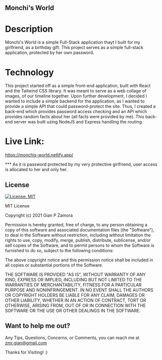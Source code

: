 ## Monchi's World

# Description

Monchi's World is a simple Full-Stack application thayt I built for my girlfriend, as a birthday gift. This project serves as a simple full-stack application, protected by her own password.

# Technology

This project started off as a simple front-end application, built with React and the Tailwind CSS library. It was meant to serve as a web collage of images, of our timeline together. Upon further development, I decided I wanted to include a simple backend for the application, as I wanted to provide a simple API that could password-protect the site. Thus, I created a back-end which provides password access checking and an API which provides random facts about her (all facts were provided by me). This back-end server was built uzing NodeJS and Express handling the routing.

# Live Link:

https://monchis-world.netlify.app/

\*\*\* As it is password protected by my very protective girlfriend, user access is allocated to her and only her.

## License

[![License: MIT](https://img.shields.io/badge/License-MIT-yellow.svg)](https://opensource.org/licenses/MIT)

MIT License

Copyright (c) 2021 Gian P Zamora

Permission is hereby granted, free of charge, to any person obtaining a copy
of this software and associated documentation files (the "Software"), to deal
in the Software without restriction, including without limitation the rights
to use, copy, modify, merge, publish, distribute, sublicense, and/or sell
copies of the Software, and to permit persons to whom the Software is
furnished to do so, subject to the following conditions:

The above copyright notice and this permission notice shall be included in all
copies or substantial portions of the Software.

THE SOFTWARE IS PROVIDED "AS IS", WITHOUT WARRANTY OF ANY KIND, EXPRESS OR
IMPLIED, INCLUDING BUT NOT LIMITED TO THE WARRANTIES OF MERCHANTABILITY,
FITNESS FOR A PARTICULAR PURPOSE AND NONINFRINGEMENT. IN NO EVENT SHALL THE
AUTHORS OR COPYRIGHT HOLDERS BE LIABLE FOR ANY CLAIM, DAMAGES OR OTHER
LIABILITY, WHETHER IN AN ACTION OF CONTRACT, TORT OR OTHERWISE, ARISING FROM,
OUT OF OR IN CONNECTION WITH THE SOFTWARE OR THE USE OR OTHER DEALINGS IN THE
SOFTWARE.

## Want to help me out?

Any Tips, Questions, Concerns, or Comments, you can reach me at zmr.gian@gmail.com

Thanks for Visiting! :)
